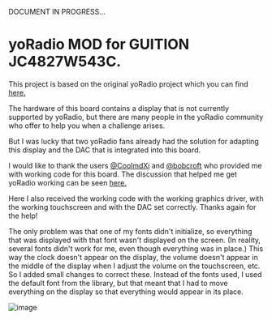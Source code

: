 DOCUMENT IN PROGRESS...

# yoRadio MOD for GUITION JC4827W543C.

This project is based on the original yoRadio project which you can find [here.](https://github.com/e2002/yoradio)

The hardware of this board contains a display that is not currently supported by yoRadio, but there are many people in the yoRadio community who offer to help you when a challenge arises.

But I was lucky that two yoRadio fans already had the solution for adapting this display and the DAC that is integrated into this board.

I would like to thank the users [@CoolmdXi](https://github.com/CoolmdXi) and [@bobcroft](https://github.com/bobcroft)
who provided me with working code for this board.
The discussion that helped me get yoRadio working can be seen [here.](https://github.com/e2002/yoradio/issues/105)

Here I also received the working code with the working graphics driver, with the working touchscreen and with the DAC set correctly.
Thanks again for the help!

The only problem was that one of my fonts didn't initialize, so everything that was displayed with that font wasn't displayed on the screen. (In reality, several fonts didn't work for me, even though everything was in place.)
This way the clock doesn't appear on the display, the volume doesn't appear in the middle of the display when I adjust the volume on the touchscreen, etc.
So I added small changes to correct these.
Instead of the fonts used, I used the default font from the library, but that meant that I had to move everything on the display so that everything would appear in its place.

![image](https://github.com/user-attachments/assets/33d490fb-beec-4558-ac61-773df08958cb)
